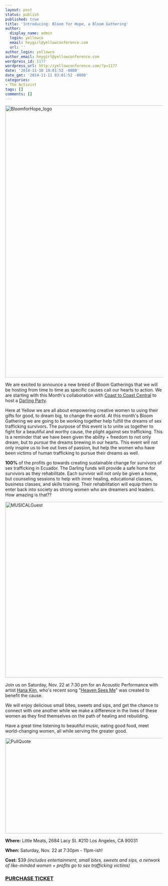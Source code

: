 ```yaml
---
layout: post
status: publish
published: true
title: 'Introducing: Bloom for Hope, a Bloom Gathering'
author:
  display_name: admin
  login: yellowco
  email: heygirl@yellowconference.com
  url: ''
author_login: yellowco
author_email: heygirl@yellowconference.com
wordpress_id: 1177
wordpress_url: http://yellowconference.com/?p=1177
date: '2014-11-10 19:01:52 -0800'
date_gmt: '2014-11-11 03:01:52 -0800'
categories:
- The Activist
tags: []
comments: []
---
```

<p><a href="http://yellowconference.com/wp-content/uploads/2014/11/BloomforHope_logo.jpg"><img class="alignnone size-full wp-image-1199" alt="BloomforHope_logo" src="http://yellowconference.com/wp-content/uploads/2014/11/BloomforHope_logo.jpg" width="700" height="866" /></a></p>
<p>We are excited to announce a new breed of Bloom Gatherings that we will be hosting from time to time as specific causes call our hearts to action. We are starting with this Month's collaboration with <a href="http://www.coasttocoastcentral.com/" target="_blank">Coast to Coast Central</a> to host a <a href="http://www.coasttocoastcentral.com/thedarlingparty/" target="_blank">Darling Party</a>.</p>
<p>Here at Yellow we are all about empowering creative women to using their gifts for good, to dream big, to change the world. At this month's Bloom Gathering we are going to be working together help fulfill the dreams of sex trafficking survivors.&nbsp;The purpose of this event is to unite us together to fight for a beautiful and worthy cause, the plight against sex trafficking. This is a reminder that we have been given the ability + freedom to not only dream, but to <em>pursue</em> the dreams brewing in our hearts. This event will not only inspire us to live out lives of passion, but help the women who have been victims of human trafficking to pursue their dreams as well.</p>
<p><strong>100%</strong> of the profits go towards creating sustainable change for survivors of sex trafficking in Ecuador. The Darling funds will provide a safe home for survivors as they rehabilitate. Each survivor will not only be given a home, but counseling sessions to help with inner healing, educational classes, business classes, and skills training. Their rehabilitation will equip them to enter back into society as strong women who are dreamers and leaders. How amazing is that??</p>
<p><a href="http://yellowconference.com/wp-content/uploads/2014/11/MUSICALGuest.jpg"><img class="alignnone size-full wp-image-1190" alt="MUSICALGuest" src="http://yellowconference.com/wp-content/uploads/2014/11/MUSICALGuest.jpg" width="700" height="560" /></a></p>
<p>Join us on&nbsp;Saturday, Nov. 22 at 7:30 pm&nbsp;for an Acoustic Performance with artist <a href="http://www.hanakim.org/hanakim/News/News.html" target="_blank">Hana Kim</a>, who's recent song "<a href="https://www.youtube.com/watch?v=WrWtc_wXAjM" target="_blank">Heaven Sees Me</a>" was created to benefit the cause.</p>
<p>We will&nbsp;enjoy&nbsp;delicious small bites, sweets and sips, and get the chance to connect with one another while we make a difference in the lives of these women as they find themselves on the&nbsp;path of healing and rebuilding.</p>
<p>Have a great time listening to beautiful music, eating good food, meet world-changing women, all while serving the greater good.</p>
<p><a href="http://yellowconference.com/wp-content/uploads/2014/11/PullQuote2.jpg"><img class="alignnone size-full wp-image-1205" alt="PullQuote" src="http://yellowconference.com/wp-content/uploads/2014/11/PullQuote2.jpg" width="700" height="304" /></a></p>
<p><strong>Where:</strong>&nbsp;Little Meats,&nbsp;2684 Lacy St. #210 Los Angeles, CA 90031</p>
<p><strong>When:&nbsp;</strong>Saturday, Nov. 22 at 7:30pm&nbsp;- 11pm-ish!</p>
<p><strong>Cost:</strong> $39 <em>(includes entertainment, small bites, sweets and sips, a network of like-minded women + profits go to sex trafficking victims)</em></p>
<h3><a href="https://ti.to/yellowconference/bloom-for-hope---fighting-against-sex-trafficking" target="_blank">PURCHASE TICKET</a></h3><br />
&nbsp;</p>
